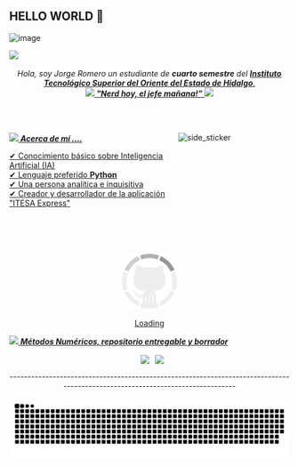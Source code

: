 <!--- Mensaje de inicio -->
## HELLO WORLD 👋

<!--- Imagen -->
![image](https://github.com/Jorge11Romero/Jorge11Romero/assets/147437900/8f6d1f24-390e-4f5c-ac1f-596417c75b62)

<!--horizontal divider(gradiant)-->
<img src="https://user-images.githubusercontent.com/73097560/115834477-dbab4500-a447-11eb-908a-139a6edaec5c.gif">

<!--h1 without bottom border-->
<div id="user-content-toc">
  <ul align="center">
  </ul>
</div>

<!--- Información sobre mí -->
<p align="center">
  <em>
    Hola, soy Jorge Romero un estudiante de <b>cuarto semestre</b> del <a href="https://www.itesa.edu.mx/"> <b>Instituto Tecnológico Superior del Oriente del Estado de Hidalgo</b>. 
  </em>
  <br>
  <img src="https://media.giphy.com/media/gH3LO09IOiZIqePwv9/giphy.gif" width="50" /> 
  <b><i align="center">"Nerd hoy, el jefe mañana!”</i></b> 
  <img src="https://media.giphy.com/media/qjqUcgIyRjsl2/giphy.gif" width="50" />
</p>

<br><br>

<img align="right" width="200px" height="200px" alt="side_sticker" src="https://media.giphy.com/media/TEnXkcsHrP4YedChhA/giphy.gif" />

<img src="https://media.giphy.com/media/iY8CRBdQXODJSCERIr/giphy.gif" width="30px">&nbsp;***Acerca de mí ....***

✔ Conocimiento básico sobre Inteligencia Artificial (IA)<br>
✔ Lenguaje preferido **Python**<br>
✔ Una persona analítica e inquisitiva <br>
✔ Creador y desarrollador de la aplicación "ITESA Express"<br> 
<br><br><br><br>

<div align="center">
  <img src="https://raw.githubusercontent.com/AhmedFathyDev/AhmedFathyDev/main/GitHub.gif" alt="GitHub Octocat Logo" height="100">
  <p>Loading</p>
</div>

<img src="https://media.giphy.com/media/iY8CRBdQXODJSCERIr/giphy.gif" width="30px">&nbsp;***Métodos Numéricos, repositorio entregable y borrador***

<div style="display: flex; justify-content: center; align-items: center; gap: 10px;">
  <a href="https://github.com/yuebaix/pangu">
    <img align="center" src="https://github-readme-stats.vercel.app/api/pin/?username=yuebaix&theme=highcontrast&repo=pangu" />
  </a>
  
  <a href="https://github.com/Jorge11Romero/M-todos-Num-ricos/blob/main/README.md">
    <img align="center" src="https://github-readme-stats.vercel.app/api/pin/?username=Jorge11Romero&repo=M-todos-Num-ricos&theme=highcontrast&title=Problemario" />
  </a>
</div>

<p align="center">
  <em>
    ------------------------------------------------------------------------------------------------------------------------------
  </em>
</p>

<!--- snake -->
<div align="center">
  <img src="https://github.com/1999AZZAR/1999AZZAR/blob/readme/resources/img/grid-snake.svg" alt="snake" />
</div>
